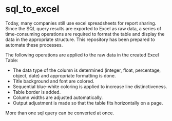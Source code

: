 # sql_to_excel
Today, many companies still use excel spreadsheets for report sharing. Since the SQL query results are exported to Excel as raw data, a series of time-consuming operations are required to format the table and display the data in the appropriate structure. This repository has been prepared to automate these processes. 

The following operations are applied to the raw data in the created Excel Table:

- The data type of the column is determined (integer, float, percentage, object, date) and appropriate formatting is done.
- Title background and font are colored.
- Sequential blue-white coloring is applied to increase line distinctiveness.
- Table border is added.
- Column widths are adjusted automatically.
- Output adjustment is made so that the table fits horizontally on a page.

More than one sql query can be converted at once.
